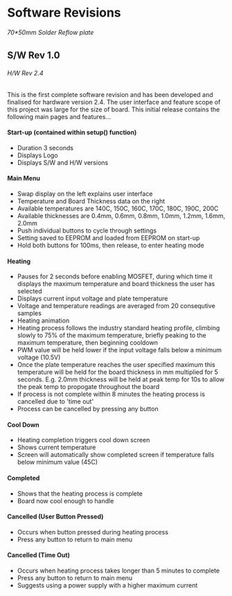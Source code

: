 # **Software Revisions**
###### 70*50mm Solder Reflow plate

## S/W Rev 1.0
###### H/W Rev 2.4
This is the first complete software revision and has been developed and finalised for hardware version 2.4. The user interface and feature scope of this project was large for the size of board. This initial release contains the following main pages and features...

#### Start-up (contained within setup() function)
- Duration 3 seconds
- Displays Logo
- Displays S/W and H/W versions

#### Main Menu
- Swap display on the left explains user interface
- Temperature and Board Thickness data on the right
- Available temperatures are 140C, 150C, 160C, 170C, 180C, 190C, 200C
- Available thicknesses are 0.4mm, 0.6mm, 0.8mm, 1.0mm, 1.2mm, 1.6mm, 2.0mm
- Push individual buttons to cycle through settings
- Setting saved to EEPROM and loaded from EEPROM on start-up
- Hold both buttons for 100ms, then release, to enter heating mode

#### Heating
- Pauses for 2 seconds before enabling MOSFET, during which time it displays the maximum temperature and board thickness the user has selected
- Displays current input voltage and plate temperature
- Voltage and temperature readings are averaged from 20 consequtive samples
- Heating animation
- Heating process follows the industry standard heating profile, climbing slowly to 75% of the maximum temperature, briefly peaking to the maximum temperature, then beginning cooldown
- PWM value will be held lower if the input voltage falls below a minimum voltage (10.5V)
- Once the plate temperature reaches the user specified maximum this temperature will be held for the board thickness in mm multiplied for 5 seconds. E.g. 2.0mm thickness will be held at peak temp for 10s to allow the peak temp to propogate throughout the board
- If process is not complete within 8 minutes the heating process is cancelled due to 'time out'
- Process can be cancelled by pressing any button

#### Cool Down
- Heating completion triggers cool down screen
- Shows current temperature
- Screen will automatically show completed screen if temperature falls below minimum value (45C)

#### Completed
- Shows that the heating process is complete
- Board now cool enough to handle

#### Cancelled (User Button Pressed)
- Occurs when button pressed during heating process
- Press any button to return to main menu

#### Cancelled (Time Out)
- Occurs when heating process takes longer than 5 minutes to complete
- Press any button to return to main menu
- Suggests using a power supply with a higher maximum current
